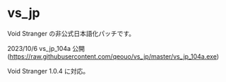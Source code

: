 # vs_jp

Void Stranger の非公式日本語化パッチです。

2023/10/6 vs_jp_104a 公開
(https://raw.githubusercontent.com/qeouo/vs_jp/master/vs_jp_104a.exe)

  Void Stranger 1.0.4 に対応。
